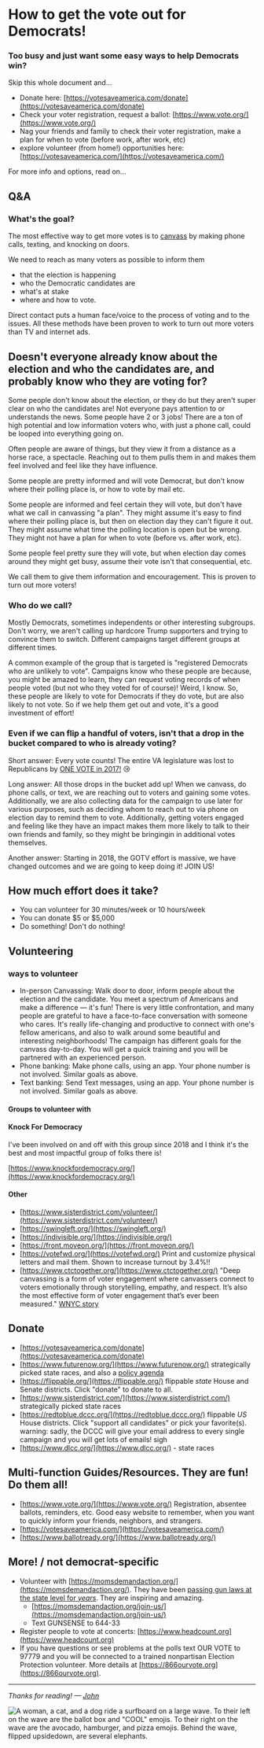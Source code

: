 # How to get the vote out for Democrats!

### Too busy and just want some easy ways to help Democrats win?

Skip this whole document and...

 * Donate here: [https://votesaveamerica.com/donate](https://votesaveamerica.com/donate)
 * Check your voter registration, request a ballot: [https://www.vote.org/](https://www.vote.org/)
 * Nag your friends and family to check their voter registration, make a plan for when to vote (before work, after work, etc)
 * explore volunteer (from home!) opportunities here: [https://votesaveamerica.com/](https://votesaveamerica.com/)

For more info and options, read on...

## Q&A

### What's the goal?

The most effective way to get more votes is to
[canvass](https://en.wikipedia.org/wiki/Canvassing) by making phone calls, texting, and knocking on doors.

We need to reach as many voters as possible to inform them
* that the election is happening
* who the Democratic candidates are
* what's at stake
* where and how to vote.

Direct contact puts a human
face/voice to the process of voting and to the issues. All these methods have been proven to work to turn out more voters
than TV and internet ads.

## Doesn't everyone already know about the election and who the candidates are, and probably know who they are voting for?

Some people don't know about the election, or they do but they aren't super clear on who the candidates are!
Not everyone pays attention to or understands the news. Some people have 2 or 3 jobs!
There are a ton of high potential and low information voters who, with just a phone call, could be looped into everything going on.

Often people are aware of things, but they view it from a distance as a horse race, a spectacle.
Reaching out to them pulls them in and makes them feel involved and feel like they have influence.

Some people are pretty informed and will vote Democrat, but don't know where their polling place is, or how to vote by mail etc.

Some people are informed and feel certain they will vote, but don't have what we call in canvassing "a plan".
They might assume it's easy to find where their polling place is, but then on election day they can't figure it out. They might
assume what time the polling location is open but be wrong. They might not have a plan for when to vote (before vs. after work, etc).

Some people feel pretty sure they will vote, but when election day comes around they might get busy,
assume their vote isn't that consequential, etc.

We call them to give them information and encouragement. This is proven to turn out more voters!


### Who do we call?

Mostly Democrats, sometimes independents or other interesting subgroups. Don't worry, we aren't calling up hardcore
Trump supporters and trying to convince them to switch. Different campaigns target different groups at different times.

A common example of the group that
is targeted is "registered Democrats who are unlikely to vote". Campaigns know who these people are because, you might be
amazed to learn, they can request voting records of
when people voted (but not who they voted for of course)! Weird, I know. So, these people are likely to vote for
Democrats if they do vote, but are also likely to not vote. So if we help them get out and vote, it's a good
investment of effort!


### Even if we can flip a handful of voters, isn't that a drop in the bucket compared to who is already voting?

Short answer: Every vote counts! The entire VA legislature was lost to Republicans by [ONE VOTE in 2017!](https://www.npr.org/2017/12/19/572082933/a-single-vote-has-flipped-control-of-virginias-house-of-delegates) 😢

Long answer: All those drops in the bucket add up! When we canvass, do phone calls, or text, we are reaching out to voters
and gaining some votes. Additionally, we are also collecting data for the campaign to use later for various purposes, such as
deciding whom to reach out to via phone on election day to remind them to vote. Additionally, getting voters engaged and feeling like they have an impact makes them more likely to talk to their own friends and family, so they might be bringingin in additional votes themselves.

Another answer: Starting in 2018, the GOTV effort is massive, we have changed outcomes and we are going to keep doing it! JOIN US!


## How much effort does it take?
* You can volunteer for 30 minutes/week or 10 hours/week
* You can donate $5 or $5,000
* Do something! Don't do nothing!

## Volunteering

### ways to volunteer

* In-person Canvassing: Walk door to door, inform people about the election and the candidate. You meet a spectrum of Americans and make a difference — it's fun! There is very little confrontation, and many people are grateful to have a face-to-face conversation with someone who cares. It's really life-changing and productive to connect with one's fellow americans, and also to walk around some beautiful and interesting neighborhoods! The campaign has different goals for the canvass day-to-day. You will get a quick training and you will be partnered with an experienced person.
* Phone banking: Make phone calls, using an app. Your phone number is not involved. Similar goals as above.
* Text banking: Send Text messages, using an app. Your phone number is not involved. Similar goals as above.

#### Groups to volunteer with

#### Knock For Democracy

I've been involved on and off with this group since 2018 and
I think it's the best and most impactful group of folks there is!

[https://www.knockfordemocracy.org/](https://www.knockfordemocracy.org/)


#### Other

* [https://www.sisterdistrict.com/volunteer/](https://www.sisterdistrict.com/volunteer/)
* [https://swingleft.org/](https://swingleft.org/)
* [https://indivisible.org/](https://indivisible.org/)
* [https://front.moveon.org/](https://front.moveon.org/)
* [https://votefwd.org/](https://votefwd.org/) Print and customize physical letters and mail them. Shown to increase turnout by 3.4%!!
* [https://www.ctctogether.org/](https://www.ctctogether.org/) "Deep canvassing is a form of voter engagement where canvassers connect to voters emotionally through storytelling, empathy, and respect. It’s also the most effective form of voter engagement that’s ever been measured." [WNYC story](https://www.wnyc.org/story/could-door-knock-change-your-mind-and-your-votes/)

## Donate
* [https://votesaveamerica.com/donate](https://votesaveamerica.com/donate)
* [https://www.futurenow.org/](https://www.futurenow.org/) strategically picked state races, and also a [policy agenda](https://www.americasgoals.org/)
* [https://flippable.org/](https://flippable.org/) flippable *state* House and Senate districts. Click "donate" to donate to all.
* [https://www.sisterdistrict.com/](https://www.sisterdistrict.com/) strategically picked state races
* [https://redtoblue.dccc.org/](https://redtoblue.dccc.org/) flippable *US* House districts. Click "support all candidates" or pick your favorite(s). warning: sadly, the DCCC will give your email address to every single campaign and you will get lots of emails! sigh
* [https://www.dlcc.org/](https://www.dlcc.org/) - state races

## Multi-function Guides/Resources. They are fun! Do them all!
* [https://www.vote.org/](https://www.vote.org/) Registration, absentee ballots, reminders, etc. Good easy website to remember, when you want to quickly
  inform your friends, neighbors, and strangers.
* [https://votesaveamerica.com/](https://votesaveamerica.com/)
* [https://www.ballotready.org/](https://www.ballotready.org/)


## More! / not democrat-specific

* Volunteer with [https://momsdemandaction.org/](https://momsdemandaction.org/). They have been [passing gun laws at the state level for *years*](https://momsdemandaction.org/our-victories/). They are inspiring and amazing.
  * [https://momsdemandaction.org/join-us/](https://momsdemandaction.org/join-us/)
  * Text GUNSENSE to 644-33
* Register people to vote at concerts: [https://www.headcount.org](https://www.headcount.org)
* If you have questions or see problems at the polls text OUR VOTE to 97779 and you will be connected to a trained nonpartisan Election Protection volunteer. More details at [https://866ourvote.org](https://866ourvote.org).

----

*Thanks for reading! — [John](https://jjb.cc)*

![A woman, a cat, and a dog ride a surfboard on a large wave. To their left on the wave are the ballot box and "COOL" emojis. To their right on the wave are the avocado, hamburger, and pizza emojis. Behind the wave, flipped upsidedown, are several elephants.](https://democracyroadmap.us/bluewave2018.jpg "Blue Wave!")
